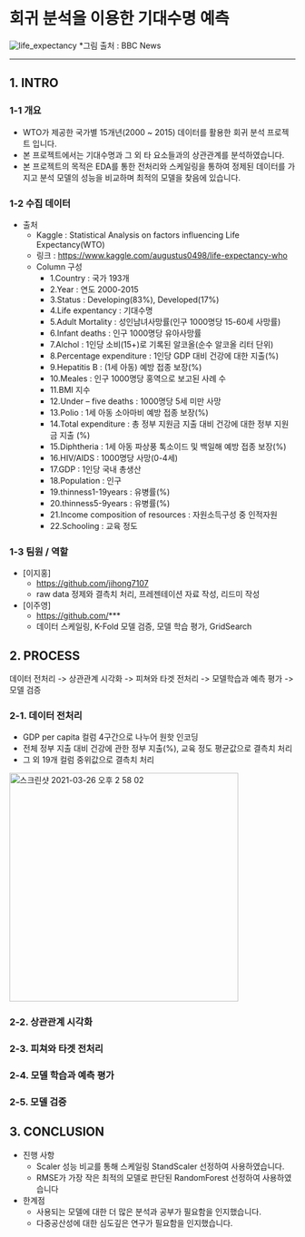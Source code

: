 # 회귀 분석을 이용한 기대수명 예측

![life_expectancy](https://user-images.githubusercontent.com/78460413/112588440-bfb18500-8e42-11eb-8319-1b456b7592c9.png)
*그림 출처 : BBC News

***
## 1. INTRO
### 1-1 개요
- WTO가 제공한 국가별 15개년(2000 ~ 2015) 데이터를 활용한 회귀 분석 프로젝트 입니다.
- 본 프로젝트에서는 기대수명과 그 외 타 요소들과의 상관관계를 분석하였습니다.
- 본 프로젝트의 목적은 EDA를 통한 전처리와 스케일링을 통하여 정제된 데이터를 가지고 분석 모델의 성능을 비교하며 최적의 모델을 찾음에 있습니다.


### 1-2 수집 데이터
- 출처 
  -  Kaggle : Statistical Analysis on factors influencing Life Expectancy(WTO)
  -  링크 : https://www.kaggle.com/augustus0498/life-expectancy-who 
  -  Column 구성
        - 1.Country : 국가 193개
        - 2.Year : 연도 2000-2015
        - 3.Status : Developing(83%), Developed(17%)
        - 4.Life expentancy : 기대수명
        - 5.Adult Mortality : 성인남녀사망률(인구 1000명당 15-60세 사망률)
        - 6.Infant deaths : 인구 1000명당 유아사망률
        - 7.Alchol : 1인당 소비(15+)로 기록된 알코올(순수 알코올 리터 단위)
        - 8.Percentage expenditure : 1인당 GDP 대비 건강에 대한 지출(%)
        - 9.Hepatitis B : (1세 아동) 예방 접종 보장(%)
        - 10.Meales : 인구 1000명당 홍역으로 보고된 사례 수
        - 11.BMI 지수
        - 12.Under – five deaths : 1000명당 5세 미만 사망
        - 13.Polio : 1세 아동 소아마비 예방 접종 보장(%)
        - 14.Total expenditure : 총 정부 지원금 지출 대비 건강에 대한 정부 지원금 지출 (%)
        - 15.Diphtheria : 1세 아동 파상풍 톡소이드 및 백일해 예방 접종 보장(%)
        - 16.HIV/AIDS : 1000명당 사망(0-4세)
        - 17.GDP : 1인당 국내 총생산
        - 18.Population : 인구
        - 19.thinness1-19years : 유병률(%)
        - 20.thinness5-9years : 유병률(%)
        - 21.Income composition of resources : 자원소득구성 중 인적자원
        - 22.Schooling : 교육 정도

### 1-3 팀원 / 역할
- [이지홍]
  - https://github.com/jihong7107
  - raw data 정제와 결측치 처리, 프레젠테이션 자료 작성, 리드미 작성
- [이주영]
  - https://github.com/***
  -  데이터 스케일링, K-Fold 모델 검증, 모델 학습 평가, GridSearch 

## 2. PROCESS

데이터 전처리 -> 상관관계 시각화 -> 피쳐와 타겟 전처리 -> 모델학습과 예측 평가 -> 모델 검증 
 

### 2-1. 데이터 전처리
- GDP per capita 컬럼 4구간으로 나누어 원핫 인코딩
- 전체 정부 지출 대비 건강에 관한 정부 지출(%), 교육 정도 평균값으로 결측치 처리
- 그 외 19개 컬럼 중위값으로 결측치 처리
<img width="403" alt="스크린샷 2021-03-26 오후 2 58 02" src="https://user-images.githubusercontent.com/78460413/112589053-c987b800-8e43-11eb-81da-d91f2a595b6c.png">

### 2-2. 상관관계 시각화

### 2-3. 피쳐와 타겟 전처리

### 2-4. 모델 학습과 예측 평가

### 2-5. 모델 검증


## 3. CONCLUSION
- 진행 사항
  - Scaler 성능 비교를 통해 스케일링 StandScaler 선정하여 사용하였습니다.
  - RMSE가 가장 작은 최적의 모델로 판단된 RandomForest 선정하여 사용하였습니다
- 한계점
  - 사용되는 모델에 대한 더 많은 분석과 공부가 필요함을 인지했습니다.
  - 다중공산성에 대한 심도깊은 연구가 필요함을 인지했습니다.
